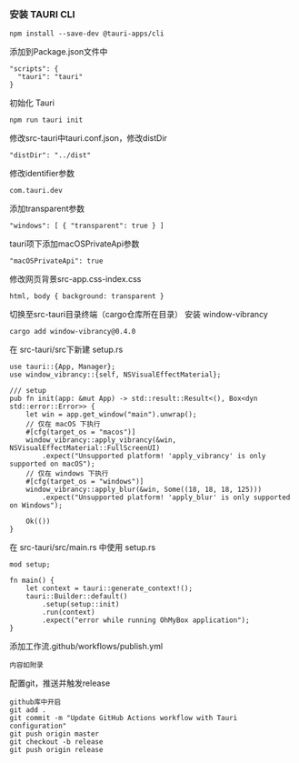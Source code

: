 ### 安装 TAURI CLI
```
npm install --save-dev @tauri-apps/cli
```
添加到Package.json文件中
```
"scripts": {
  "tauri": "tauri"
}
```
初始化 Tauri 
```
npm run tauri init
```
修改src-tauri中tauri.conf.json，修改distDir
```
"distDir": "../dist"
```
修改identifier参数
```
com.tauri.dev
```
添加transparent参数
```
"windows": [ { "transparent": true } ]
```
tauri项下添加macOSPrivateApi参数
```
"macOSPrivateApi": true
```
修改网页背景src-app.css-index.css
```
html, body { background: transparent }
```

切换至src-tauri目录终端（cargo仓库所在目录）
安装 window-vibrancy
```
cargo add window-vibrancy@0.4.0
```
在 src-tauri/src下新建 setup.rs
```
use tauri::{App, Manager};
use window_vibrancy::{self, NSVisualEffectMaterial};

/// setup
pub fn init(app: &mut App) -> std::result::Result<(), Box<dyn std::error::Error>> {
    let win = app.get_window("main").unwrap();
    // 仅在 macOS 下执行
    #[cfg(target_os = "macos")]
    window_vibrancy::apply_vibrancy(&win, NSVisualEffectMaterial::FullScreenUI)
        .expect("Unsupported platform! 'apply_vibrancy' is only supported on macOS");
    // 仅在 windows 下执行
    #[cfg(target_os = "windows")]
    window_vibrancy::apply_blur(&win, Some((18, 18, 18, 125)))
        .expect("Unsupported platform! 'apply_blur' is only supported on Windows");

    Ok(())
}
```
在 src-tauri/src/main.rs
中使用 setup.rs
```
mod setup;

fn main() {
    let context = tauri::generate_context!();
    tauri::Builder::default()
        .setup(setup::init)
        .run(context)
        .expect("error while running OhMyBox application");
}
```

添加工作流.github/workflows/publish.yml
```
内容如附录
```
配置git，推送并触发release
```
github库中开启
git add .
git commit -m "Update GitHub Actions workflow with Tauri configuration"
git push origin master
git checkout -b release
git push origin release
```